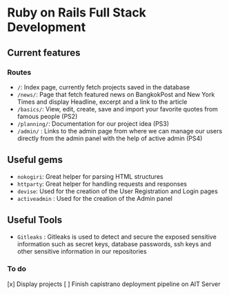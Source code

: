 # Ruby on Rails Full Stack Development

## Current features

### Routes

* `/`: Index page, currently fetch projects saved in the database
* `/news/`: Page that fetch featured news on BangkokPost and New York Times and display Headline, excerpt and a link to the article
* `/basics/`: View, edit, create, save and import your favorite quotes from famous people (PS2)
* `/planning/`: Documentation for our project idea (PS3)
* `/admin/` : Links to the admin page from where we can manage our users directly from the admin panel with the help of active admin (PS4)

## Useful gems

* `nokogiri`: Great helper for parsing HTML structures
* `httparty`: Great helper for handling requests and responses
* `devise`: Used for the creation of the User Registration and Login pages
* `activeadmin` : Used for the creation of the Admin panel

## Useful Tools

* `Gitleaks` : Gitleaks is used to detect and secure the exposed sensitive information such as secret keys, database passwords, ssh keys and other sensitive information in our repositories

### To do
[x] Display projects
[ ] Finish capistrano deployment pipeline on AIT Server


